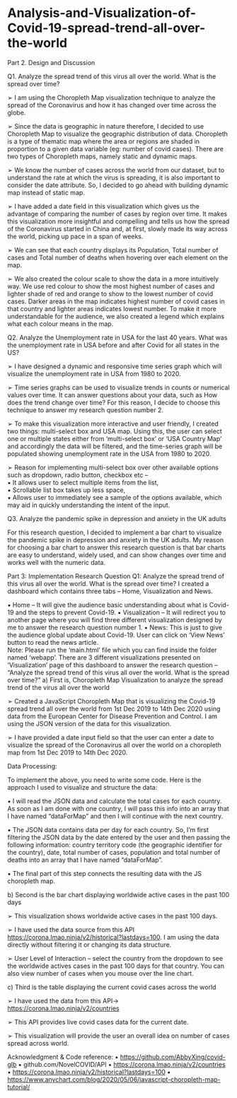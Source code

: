 # Analysis-and-Visualization-of-Covid-19-spread-trend-all-over-the-world


 
Part 2. Design and Discussion 
 
Q1. Analyze the spread trend of this virus all over the world. What is the spread over time? 
 
  
 
 
➢	I am using the Choropleth Map visualization technique to analyze the spread of the Coronavirus and how it has changed over time across the globe.  
 
➢	Since the data is geographic in nature therefore, I decided to use Choropleth Map to visualize the geographic distribution of data. Choropleth is a type of thematic map where the area or regions are shaded in proportion to a given data variable (eg: number of covid cases). There are two types of Choropleth maps, namely static and dynamic maps. 
 
➢	We know the number of cases across the world from our dataset, but to understand the rate at which the virus is spreading, it is also important to consider the date attribute. So, I decided to go ahead with building dynamic map instead of static map. 
 
➢	I have added a date field in this visualization which gives us the advantage of comparing the number of cases by region over time. It makes this visualization more insightful and compelling and tells us how the spread of the Coronavirus started in China and, at first, slowly made its way across the world, picking up pace in a span of weeks. 
 
➢	We can see that each country displays its Population, Total number of cases and Total number of deaths when hovering over each element on the map. 
 
➢	We also created the colour scale to show the data in a more intuitively way. We use red colour to show the most highest number of cases and lighter shade of red and orange to show to the lowest number of covid cases. Darker areas in the map indicates highest number of covid cases in that country and lighter areas indicates lowest number. To make it more understandable for the audience, we also created a legend which explains what each colour means in the map. 
 
 
Q2. Analyze the Unemployment rate in USA for the last 40 years. What was the unemployment rate in USA before and after Covid for all states in the US? 
 
  
 
 
➢	I have designed a dynamic and responsive time series graph which will visualize the unemployment rate in USA from 1980 to 2020.  
 
➢	Time series graphs can be used to visualize trends in counts or numerical values over time. It can answer questions about your data, such as How does the trend change over time? For this reason, I decide to choose this technique to answer my research question number 2.  
 
➢	To make this visualization more interactive and user friendly, I created two things: multi-select box and USA map. Using this, the user can select one or multiple states either from ‘multi-select box’ or ‘USA Country Map’ and accordingly the data will be filtered, and the time-series graph will be populated showing unemployment rate in the USA from 1980 to 2020. 
 
➢	Reason for implementing multi-select box over other available options such as dropdown, radio button, checkbox etc –  
▪	It allows user to select multiple items from the list,  
▪	Scrollable list box takes up less space,   
▪	Allows user to immediately see a sample of the options available, which may aid in quickly understanding the intent of the input.  
 
 
Q3. Analyze the pandemic spike in depression and anxiety in the UK adults 
 
  
 
For this research question, I decided to implement a bar chart to visualize the pandemic spike in depression and anxiety in the UK adults. My reason for choosing a bar chart to answer this research question is that bar charts are easy to understand, widely used, and can show changes over time and works well with the numeric data.  
 
Part 3: Implementation 
Research Question Q1: Analyze the spread trend of this virus all over the world. What is the spread over time? 
I created a dashboard which contains three tabs – Home, Visualization and News.  
  
 
▪	Home – It will give the audience basic understanding about what is Covid-19 and the steps to prevent Covid-19. 
▪	Visualization – It will redirect you to another page where you will find three different visualization designed by me to answer the research question number 1. 
▪	News: This is just to give the audience global update about Covid-19. User can click on ‘View News’ button to read the news article.  
Note: Please run the ‘main.html’ file which you can find inside the folder named ‘webapp’. 
There are 3 different visualizations presented on ‘Visualization’ page of this dashboard to answer the research question – “Analyze the spread trend of this virus all over the world. What is the spread over time?” 
a) First is, Choropleth Map Visualization to analyze the spread trend of the virus all over the world 
 
 
  
 
 
➢	Created a JavaScript Choropleth Map that is visualizing the Covid-19 spread trend all over the world from 1st Dec 2019 to 14th Dec 2020 using data from the European Center for Disease Prevention and Control. I am using the JSON version of the data for this visualization. 
 
➢	I have provided a date input field so that the user can enter a date to visualize the spread of the Coronavirus all over the world on a choropleth map from 1st Dec 2019 to 14th Dec 2020.  
 
 
Data Processing: 
 
To implement the above, you need to write some code. Here is the approach I used to visualize and structure the data: 
 
▪	I will read the JSON data and calculate the total cases for each country. As soon as I am done with one country, I will pass this info into an array that I have named “dataForMap” and then I will continue with the next country. 
 
▪	The JSON data contains data per day for each country. So, I’m first filtering the JSON data by the date entered by the user and then passing the following information: country territory code (the geographic identifier for the country), date, total number of cases, population and total number of deaths into an array that I have named “dataForMap”.   
 
▪	The final part of this step connects the resulting data with the JS choropleth map. 
 
b) Second is the bar chart displaying worldwide active cases in the past 100 days 
 
 
➢	This visualization shows worldwide active cases in the past 100 days. 
 
➢	I have used the data source from this API https://corona.lmao.ninja/v2/historical?lastdays=100. I am using the data directly without filtering it or changing its data structure.  
 
➢	User Level of Interaction – select the country from the dropdown to see the worldwide actives cases in the past 100 days for that country. You can also view number of cases when you mouse over the line chart. 
 
 
c) Third is the table displaying the current covid cases across the world 
 
 
➢	I have used the data from this API-> https://corona.lmao.ninja/v2/countries 
 
➢	This API provides live covid cases data for the current date. 
 
➢	This visualization will provide the user an overall idea on number of cases spread across world. 
 
Acknowledgment & Code reference: 
▪	https://github.com/AbbyXing/covid-glb 
▪	github.com/NovelCOVID/API 
▪	https://corona.lmao.ninja/v2/countries 
▪	https://corona.lmao.ninja/v2/historical?lastdays=100 
▪	https://www.anychart.com/blog/2020/05/06/javascript-choropleth-map-tutorial/ 
 
 
 
 
 
 
